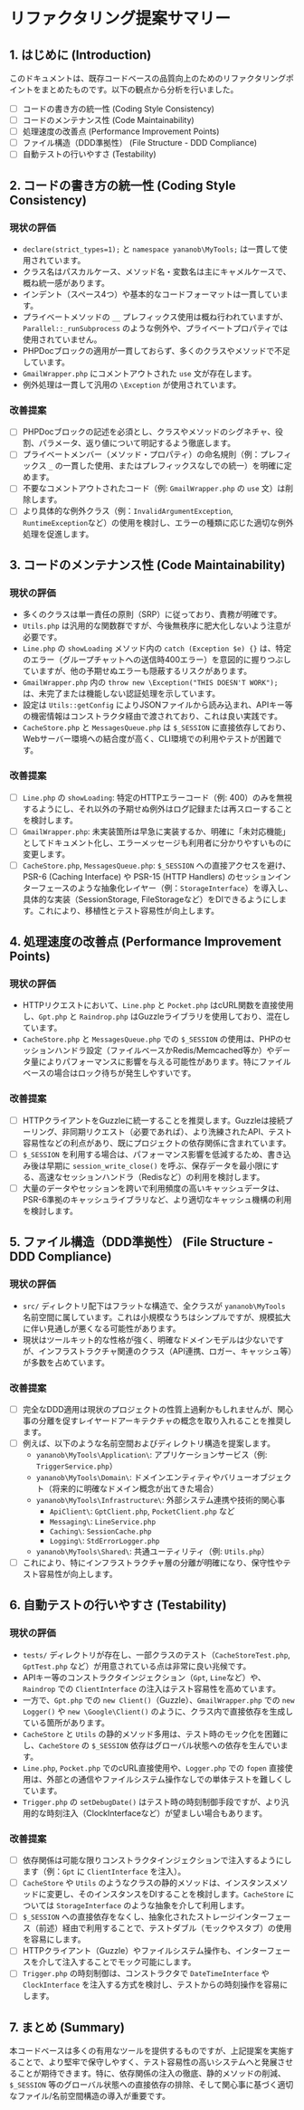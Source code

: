# リファクタリング提案サマリー

## 1. はじめに (Introduction)
このドキュメントは、既存コードベースの品質向上のためのリファクタリングポイントをまとめたものです。以下の観点から分析を行いました。

- [ ] コードの書き方の統一性 (Coding Style Consistency)
- [ ] コードのメンテナンス性 (Code Maintainability)
- [ ] 処理速度の改善点 (Performance Improvement Points)
- [ ] ファイル構造（DDD準拠性） (File Structure - DDD Compliance)
- [ ] 自動テストの行いやすさ (Testability)

## 2. コードの書き方の統一性 (Coding Style Consistency)

### 現状の評価
*   `declare(strict_types=1);` と `namespace yananob\MyTools;` は一貫して使用されています。
*   クラス名はパスカルケース、メソッド名・変数名は主にキャメルケースで、概ね統一感があります。
*   インデント（スペース4つ）や基本的なコードフォーマットは一貫しています。
*   プライベートメソッドの `__` プレフィックス使用は概ね行われていますが、`Parallel::_runSubprocess` のような例外や、プライベートプロパティでは使用されていません。
*   PHPDocブロックの適用が一貫しておらず、多くのクラスやメソッドで不足しています。
*   `GmailWrapper.php` にコメントアウトされた `use` 文が存在します。
*   例外処理は一貫して汎用の `\Exception` が使用されています。

### 改善提案
- [ ] PHPDocブロックの記述を必須とし、クラスやメソッドのシグネチャ、役割、パラメータ、返り値について明記するよう徹底します。
- [ ] プライベートメンバー（メソッド・プロパティ）の命名規則（例：プレフィックス `_` の一貫した使用、またはプレフィックスなしでの統一）を明確に定めます。
- [ ] 不要なコメントアウトされたコード（例: `GmailWrapper.php` の `use` 文）は削除します。
- [ ] より具体的な例外クラス（例：`InvalidArgumentException`, `RuntimeException`など）の使用を検討し、エラーの種類に応じた適切な例外処理を促進します。

## 3. コードのメンテナンス性 (Code Maintainability)

### 現状の評価
*   多くのクラスは単一責任の原則（SRP）に従っており、責務が明確です。
*   `Utils.php` は汎用的な関数群ですが、今後無秩序に肥大化しないよう注意が必要です。
*   `Line.php` の `showLoading` メソッド内の `catch (Exception $e) {}` は、特定のエラー（グループチャットへの送信時400エラー）を意図的に握りつぶしていますが、他の予期せぬエラーも隠蔽するリスクがあります。
*   `GmailWrapper.php` 内の `throw new \Exception("THIS DOESN'T WORK");` は、未完了または機能しない認証処理を示しています。
*   設定は `Utils::getConfig` によりJSONファイルから読み込まれ、APIキー等の機密情報はコンストラクタ経由で渡されており、これは良い実践です。
*   `CacheStore.php` と `MessagesQueue.php` は `$_SESSION` に直接依存しており、Webサーバー環境への結合度が高く、CLI環境での利用やテストが困難です。

### 改善提案
- [ ] `Line.php` の `showLoading`: 特定のHTTPエラーコード（例: 400）のみを無視するようにし、それ以外の予期せぬ例外はログ記録または再スローすることを検討します。
- [ ] `GmailWrapper.php`: 未実装箇所は早急に実装するか、明確に「未対応機能」としてドキュメント化し、エラーメッセージも利用者に分かりやすいものに変更します。
- [ ] `CacheStore.php`, `MessagesQueue.php`: `$_SESSION` への直接アクセスを避け、PSR-6 (Caching Interface) や PSR-15 (HTTP Handlers) のセッションインターフェースのような抽象化レイヤー（例：`StorageInterface`）を導入し、具体的な実装（SessionStorage, FileStorageなど）をDIできるようにします。これにより、移植性とテスト容易性が向上します。

## 4. 処理速度の改善点 (Performance Improvement Points)

### 現状の評価
*   HTTPリクエストにおいて、`Line.php` と `Pocket.php` はcURL関数を直接使用し、`Gpt.php` と `Raindrop.php` はGuzzleライブラリを使用しており、混在しています。
*   `CacheStore.php` と `MessagesQueue.php` での `$_SESSION` の使用は、PHPのセッションハンドラ設定（ファイルベースかRedis/Memcached等か）やデータ量によりパフォーマンスに影響を与える可能性があります。特にファイルベースの場合はロック待ちが発生しやすいです。

### 改善提案
- [ ] HTTPクライアントをGuzzleに統一することを推奨します。Guzzleは接続プーリング、非同期リクエスト（必要であれば）、より洗練されたAPI、テスト容易性などの利点があり、既にプロジェクトの依存関係に含まれています。
- [ ] `$_SESSION` を利用する場合は、パフォーマンス影響を低減するため、書き込み後は早期に `session_write_close()` を呼ぶ、保存データを最小限にする、高速なセッションハンドラ（Redisなど）の利用を検討します。
- [ ] 大量のデータやセッションを跨いで利用頻度の高いキャッシュデータは、PSR-6準拠のキャッシュライブラリなど、より適切なキャッシュ機構の利用を検討します。

## 5. ファイル構造（DDD準拠性） (File Structure - DDD Compliance)

### 現状の評価
*   `src/` ディレクトリ配下はフラットな構造で、全クラスが `yananob\MyTools` 名前空間に属しています。これは小規模なうちはシンプルですが、規模拡大に伴い見通しが悪くなる可能性があります。
*   現状はツールキット的な性格が強く、明確なドメインモデルは少ないですが、インフラストラクチャ関連のクラス（API連携、ロガー、キャッシュ等）が多数を占めています。

### 改善提案
- [ ] 完全なDDD適用は現状のプロジェクトの性質上過剰かもしれませんが、関心事の分離を促すレイヤードアーキテクチャの概念を取り入れることを推奨します。
- [ ] 例えば、以下のような名前空間およびディレクトリ構造を提案します。
    *   `yananob\MyTools\Application\`: アプリケーションサービス（例: `TriggerService.php`）
    *   `yananob\MyTools\Domain\`: ドメインエンティティやバリューオブジェクト（将来的に明確なドメイン概念が出てきた場合）
    *   `yananob\MyTools\Infrastructure\`: 外部システム連携や技術的関心事
        *   `ApiClient\`: `GptClient.php`, `PocketClient.php` など
        *   `Messaging\`: `LineService.php`
        *   `Caching\`: `SessionCache.php`
        *   `Logging\`: `StdErrorLogger.php`
    *   `yananob\MyTools\Shared\`: 共通ユーティリティ（例: `Utils.php`）
- [ ] これにより、特にインフラストラクチャ層の分離が明確になり、保守性やテスト容易性が向上します。

## 6. 自動テストの行いやすさ (Testability)

### 現状の評価
*   `tests/` ディレクトリが存在し、一部クラスのテスト（`CacheStoreTest.php`, `GptTest.php` など）が用意されている点は非常に良い兆候です。
*   APIキー等のコンストラクタインジェクション（`Gpt`, `Line`など）や、`Raindrop` での `ClientInterface` の注入はテスト容易性を高めています。
*   一方で、`Gpt.php` での `new Client()`（Guzzle）、`GmailWrapper.php` での `new Logger()` や `new \Google\Client()` のように、クラス内で直接依存を生成している箇所があります。
*   `CacheStore` と `Utils` の静的メソッド多用は、テスト時のモック化を困難にし、`CacheStore` の `$_SESSION` 依存はグローバル状態への依存を生んでいます。
*   `Line.php`, `Pocket.php` でのcURL直接使用や、`Logger.php` での `fopen` 直接使用は、外部との通信やファイルシステム操作なしでの単体テストを難しくしています。
*   `Trigger.php` の `setDebugDate()` はテスト時の時刻制御手段ですが、より汎用的な時刻注入（ClockInterfaceなど）が望ましい場合もあります。

### 改善提案
- [ ] 依存関係は可能な限りコンストラクタインジェクションで注入するようにします（例：`Gpt` に `ClientInterface` を注入）。
- [ ] `CacheStore` や `Utils` のようなクラスの静的メソッドは、インスタンスメソッドに変更し、そのインスタンスをDIすることを検討します。`CacheStore` については `StorageInterface` のような抽象を介して利用します。
- [ ] `$_SESSION` への直接依存をなくし、抽象化されたストレージインターフェース（前述）経由で利用することで、テストダブル（モックやスタブ）の使用を容易にします。
- [ ] HTTPクライアント（Guzzle）やファイルシステム操作も、インターフェースを介して注入することでモック可能にします。
- [ ] `Trigger.php` の時刻制御は、コンストラクタで `DateTimeInterface` や `ClockInterface` を注入する方式を検討し、テストからの時刻操作を容易にします。

## 7. まとめ (Summary)
本コードベースは多くの有用なツールを提供するものですが、上記提案を実施することで、より堅牢で保守しやすく、テスト容易性の高いシステムへと発展させることが期待できます。特に、依存関係の注入の徹底、静的メソッドの削減、`$_SESSION` 等のグローバル状態への直接依存の排除、そして関心事に基づく適切なファイル/名前空間構造の導入が重要です。
